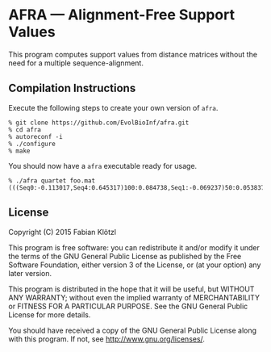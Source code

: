 # AFRA — Alignment-Free Support Values

This program computes support values from distance matrices without the
need for a multiple sequence-alignment.

## Compilation Instructions

Execute the following steps to create your own version of `afra`.

    % git clone https://github.com/EvolBioInf/afra.git
    % cd afra
    % autoreconf -i
    % ./configure
    % make

You should now have a `afra` executable ready for usage.

    % ./afra quartet foo.mat
    (((Seq0:-0.113017,Seq4:0.645317)100:0.084738,Seq1:-0.069237)50:0.053837,Seq3:0.354563,Seq2:0.093537);

## License

Copyright (C) 2015  Fabian Klötzl

This program is free software: you can redistribute it and/or modify
it under the terms of the GNU General Public License as published by
the Free Software Foundation, either version 3 of the License, or
(at your option) any later version.

This program is distributed in the hope that it will be useful,
but WITHOUT ANY WARRANTY; without even the implied warranty of
MERCHANTABILITY or FITNESS FOR A PARTICULAR PURPOSE.  See the
GNU General Public License for more details.

You should have received a copy of the GNU General Public License
along with this program.  If not, see <http://www.gnu.org/licenses/>.
